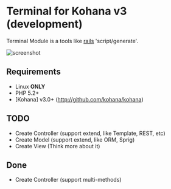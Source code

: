 # Terminal for Kohana v3 (development)

Terminal Module is a tools like [rails](http://rubyonrails.org/) 'script/generate'.

![screenshot](http://github.com/icyleaf/terminal/raw/master/screenshot1.png)

## Requirements

* Linux **ONLY**
* PHP 5.2+
* [Kohana] v3.0+ (http://github.com/kohana/kohana)

## TODO

* Create Controller (support extend, like Template, REST, etc)
* Create Model (support extend, like ORM, Sprig)
* Create View (Think more about it)

## Done

* Create Controller (support multi-methods)